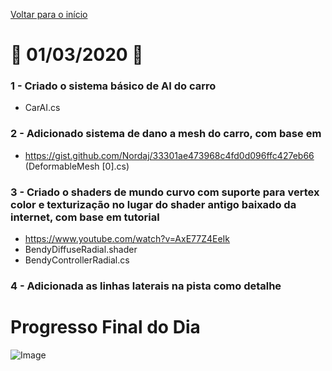 [Voltar para o início](../../README.md)
# :calendar: 01/03/2020 :calendar:
### 1 - Criado o sistema básico de AI do carro
* CarAI.cs
### 2 - Adicionado sistema de dano a mesh do carro, com base em
* https://gist.github.com/Nordaj/33301ae473968c4fd0d096ffc427eb66 (DeformableMesh [0].cs)
### 3 - Criado o shaders de mundo curvo com suporte para vertex color e texturização no lugar do shader antigo baixado da internet, com base em tutorial
* https://www.youtube.com/watch?v=AxE77Z4EeIk
* BendyDiffuseRadial.shader
* BendyControllerRadial.cs
### 4 - Adicionada as linhas laterais na pista como detalhe
# Progresso Final do Dia
![Image](https://media.githubusercontent.com/media/infobros2000/puc_first_game/master/GitHub/Images/01-03-2020/end_1.png)
